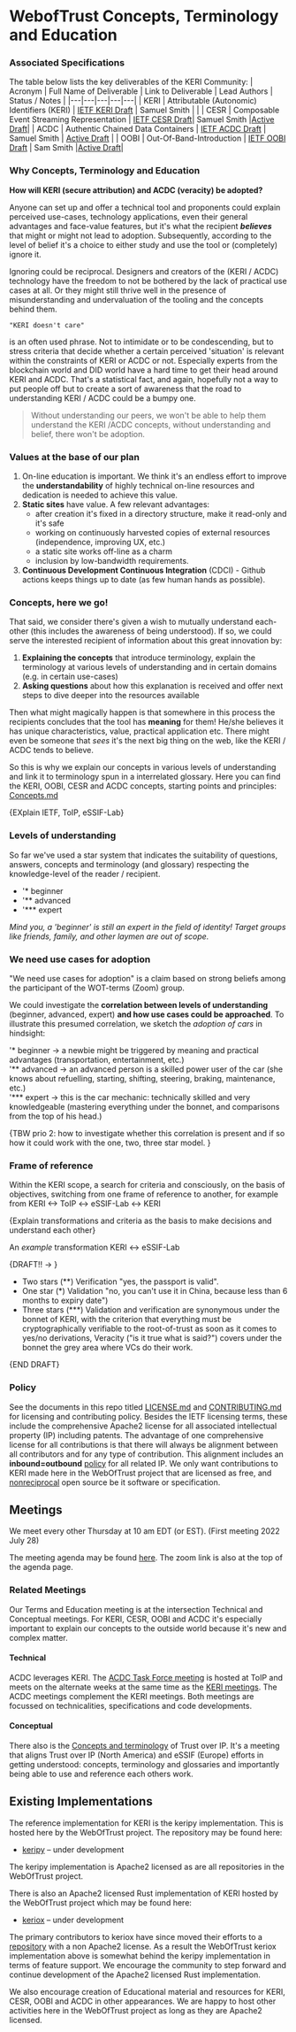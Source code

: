 # WebofTrust Concepts, Terminology and Education


### Associated Specifications
The table below lists the key deliverables of the KERI Community:
| Acronym | Full Name of Deliverable | Link to Deliverable | Lead Authors | Status / Notes |
|---|---|---|---|---|
| KERI | Attributable (Autonomic) Identifiers (KERI) | [IETF KERI Draft](https://github.com/WebOfTrust/ietf-keri) | Samuel Smith | |
| CESR | Composable Event Streaming Representation | [IETF CESR Draft](https://github.com/WebOfTrust/ietf-cesr)| Samuel Smith |[Active Draft](https://datatracker.ietf.org/doc/draft-ssmith-cesr/)|
| ACDC | Authentic Chained Data Containers | [IETF ACDC Draft](https://github.com/trustoverip/tswg-acdc-specification) | Samuel Smith | [Active Draft](https://datatracker.ietf.org/doc/draft-ssmith-acdc/) |
| OOBI | Out-Of-Band-Introduction | [IETF OOBI Draft](https://github.com/WebOfTrust/ietf-oobi) | Sam Smith |[Active Draft](https://datatracker.ietf.org/doc/draft-ssmith-oobi/)|

### Why Concepts, Terminology and Education

**How will KERI (secure attribution) and ACDC (veracity) be adopted?**

Anyone can set up and offer a technical tool and proponents could explain perceived use-cases, technology applications, even their general advantages and face-value features, but it's what the recipient ***believes*** that might or might not lead to adoption. Subsequently, according to the level of belief it's a choice to either study and use the tool or (completely) ignore it.

Ignoring could be reciprocal. Designers and creators of the (KERI / ACDC) technology have the freedom to not be bothered by the lack of practical use cases at all. Or they might still thrive well in the presence of misunderstanding and undervaluation of the tooling and the concepts behind them.

```
"KERI doesn't care"
```
is an often used phrase. Not to intimidate or to be condescending, but to stress criteria that decide whether a certain perceived 'situation' is relevant within the constraints of KERI or ACDC or not. Especially experts from the blockchain world and DID world have a hard time to get their head around KERI and ACDC. That's a statistical fact, and again, hopefully not a way to put people off but to create a sort of awareness that the road to understanding KERI / ACDC could be a bumpy one.

> Without understanding our peers, 
> we won't be able to help them understand the KERI /ACDC concepts, 
> without understanding and belief, 
> there won't be adoption.

### Values at the base of our plan

1. On-line education is important. We think it's an endless effort to improve the **understandability** of highly technical on-line resources and dedication is needed to achieve this value.
2. **Static sites** have value. A few relevant advantages: 
    - after creation it's fixed in a directory structure, make it read-only and it's safe
    - working on continuously harvested copies of external resources (independence, improving UX, etc.)
    - a static site works off-line as a charm
    - inclusion by low-bandwidth requirements.
3. **Continuous Development Continuous Integration** (CDCI) - Github actions keeps things up to date (as few human hands as possible).
 
### Concepts, here we go!

That said, we consider there's given a wish to mutually understand each-other (this includes the awareness of being understood). If so, we could serve the interested recipient of information about this great innovation by:

1. **Explaining the concepts** that introduce terminology, explain the terminology at various levels of understanding and in certain domains (e.g. in certain use-cases)
2. **Asking questions** about how this explanation is received and offer next steps to dive deeper into the resources available

Then what might magically happen is that somewhere in this process the recipients concludes that the tool has **meaning** for them! He/she believes it has unique characteristics, value, practical application etc. There might even be someone that *sees* it's the next big thing on the web, like the KERI / ACDC tends to believe.

So this is why we explain our concepts in various levels of understanding and link it to terminology spun in a interrelated glossary. Here you can find the KERI, OOBI, CESR and ACDC concepts, starting points and principles: [Concepts.md](./term_concepts.md)

{EXplain IETF, ToIP, eSSIF-Lab}

### Levels of understanding
So far we've used a star system that indicates the suitability of questions, answers, concepts and terminology (and glossary) respecting the knowledge-level of the reader / recipient.

 - '* beginner
 - '** advanced
 - '*** expert

*Mind you, a 'beginner' is still an expert in the field of identity! Target groups like friends, family, and other laymen are out of scope.*

### We need use cases for adoption

"We need use cases for adoption" is a claim based on strong beliefs among the participant of the WOT-terms (Zoom) group.

We could investigate the **correlation between levels of understanding** (beginner, advanced, expert) **and how use cases could be approached**. To illustrate this presumed correlation, we sketch the *adoption of cars* in hindsight: 

'* beginner -> a newbie might be triggered by meaning and practical advantages (transportation, entertainment, etc.)\
'** advanced -> an advanced person is a skilled power user of the car (she knows about refuelling, starting, shifting, steering, braking, maintenance, etc.)\
'*** expert -> this is the car mechanic: technically skilled and very knowledgeable (mastering everything under the bonnet, and comparisons from the top of his head.)

{TBW prio 2: how to investigate whether this correlation is present and if so how it could work with the one, two, three star model. }

### Frame of reference

Within the KERI scope, a search for criteria and consciously, on the basis of objectives, switching from one frame of reference to another, for example from KERI <-> ToIP <-> eSSIF-Lab <-> KERI 

{Explain transformations and criteria as the basis to make decisions and understand each other}

An *example* transformation KERI <-> eSSIF-Lab

{DRAFT!! -> }

- Two stars (**) Verification "yes, the passport is valid".
- One star (*) Validation "no, you can't use it in China, because less than 6 months to expiry date")
- Three stars (***) Validation and verification are synonymous under the bonnet of KERI, with the criterion that everything must be cryptographically verifiable to the root-of-trust as soon as it comes to yes/no derivations, Veracity ("is it true what is said?") covers under the bonnet the grey area where VCs do their work.

{END DRAFT}

### Policy

See the documents in this repo titled [LICENSE.md](https://github.com/WebOfTrust/Keri/blob/main/LICENSE.md) and [CONTRIBUTING.md](https://github.com/WebOfTrust/Keri/blob/main/CONTRIBUTING.md) for licensing and contributing policy. Besides the IETF licensing terms, these include the comprehensive Apache2 license for all associated intellectual property (IP) including patents. The advantage of one comprehensive license for all contributions is that there will always be alignment between all contributors and for any type of contribution. This alignment includes an **inbound=outbound** [policy](https://opensource.guide/legal/) for all related IP. We only want contributions to KERI made here in the WebOfTrust project that are licensed as free, and [nonreciprocal](https://opensource.org/node/875) open source be it software or specification.  

## Meetings

We meet every other Thursday at 10 am EDT (or EST). (First meeting 2022 July 28)

The meeting agenda may be found [here](https://github.com/WebOfTrust/WOT-terms/blob/main/agenda.md). The zoom link is also at the top of the agenda page.

### Related Meetings

Our Terms and Education meeting is at the intersection Technical and Conceptual meetings. For KERI, CESR, OOBI and ACDC it's especially important to explain our concepts to the outside world because it's new and complex matter.

#### Technical
ACDC leverages KERI. The [ACDC Task Force meeting](https://wiki.trustoverip.org/display/HOME/ACDC+%28Authentic+Chained+Data+Container%29+Task+Force) is hosted at ToIP and meets on the alternate weeks at the same time as the [KERI meetings](https://github.com/WebOfTrust/keri/blob/main/agenda.md). The ACDC meetings complement the KERI meetings. Both meetings are focussed on technicalities, specifications and code developments.

#### Conceptual
There also is the [Concepts and terminology](https://wiki.trustoverip.org/pages/viewpage.action?pageId=65700) of Trust over IP. It's a meeting that aligns Trust over IP (North America) and eSSIF (Europe) efforts in getting understood: concepts, terminology and glossaries and importantly being able to use and reference each others work.


## Existing Implementations
The reference implementation for KERI is the keripy implementation. This is hosted here by the WebOfTrust project. The repository may be found here:  
* [keripy](https://github.com/WebOfTrust/keripy) – under development  

The keripy implementation is Apache2 licensed as are all repositories in the WebOfTrust project. 

There is also an Apache2 licensed Rust implementation of KERI hosted by the WebOfTrust project which may be found here:   
* [keriox](https://github.com/WebOfTrust/keriox) – under development  

The primary contributors to keriox have since moved their efforts to a [repository](https://github.com/THCLab/keriox) with a non Apache2 license. 
As a result the WebOfTrust keriox implementation above is somewhat behind the keripy implementation in terms of
feature support. We encourage the community to step forward and continue development of the Apache2 licensed Rust implementation.

We also encourage creation of Educational material and resources for KERI, CESR, OOBI and ACDC in other appearances. We are happy to host other activities here in the WebOfTrust project as long as they are Apache2 licensed.